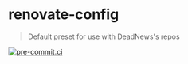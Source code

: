 # renovate-config

> Default preset for use with DeadNews's repos

[![pre-commit.ci](https://results.pre-commit.ci/badge/github/DeadNews/renovate-config/main.svg)](https://results.pre-commit.ci/latest/github/DeadNews/renovate-config/main)
